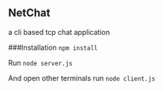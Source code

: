 ## NetChat

a cli based tcp chat application

###Installation
`npm install`

Run `node server.js`

And open other terminals run `node client.js`

